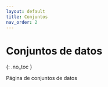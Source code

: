 ```yaml
---
layout: default
title: Conjuntos
nav_order: 2
---
```


# Conjuntos de datos
{: .no_toc }

Página de conjuntos de datos

